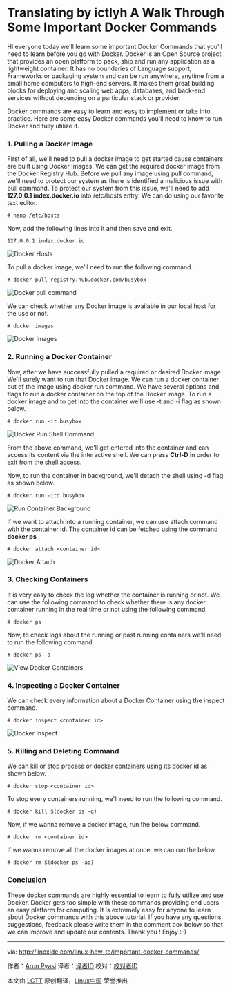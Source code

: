 Translating by ictlyh
A Walk Through Some Important Docker Commands
================================================================================
Hi everyone today we'll learn some important Docker Commands that you'll need to learn before you go with Docker. Docker is an Open Source project that provides an open platform to pack, ship and run any application as a lightweight container. It has no boundaries of Language support, Frameworks or packaging system and can be run anywhere, anytime from a small home computers to high-end servers. It makes them great building blocks for deploying and scaling web apps, databases, and back-end services without depending on a particular stack or provider.

Docker commands are easy to learn and easy to implement or take into practice. Here are some easy Docker commands you'll need to know to run Docker and fully utilize it.

### 1. Pulling a Docker Image ###

First of all, we'll need to pull a docker image to get started cause containers are built using Docker Images. We can get the required docker image from the Docker Registry Hub. Before we pull any image using pull command, we'll need to protect our system as there is identified a malicious issue with pull command. To protect our system from this issue, we'll need to add **127.0.0.1 index.docker.io** into /etc/hosts entry. We can do using our favorite text editor.

    # nano /etc/hosts

Now, add the following lines into it and then save and exit.

    127.0.0.1 index.docker.io

![Docker Hosts](http://blog.linoxide.com/wp-content/uploads/2015/04/docker-hosts.png)

To pull a docker image, we'll need to run the following command.

    # docker pull registry.hub.docker.com/busybox

![Docker pull command](http://blog.linoxide.com/wp-content/uploads/2015/04/pulling-image.png)

We can check whether any Docker image is available in our local host for the use or not.

    # docker images

![Docker Images](http://blog.linoxide.com/wp-content/uploads/2015/04/docker-images.png)

### 2. Running a Docker Container ###

Now, after we have successfully pulled a required or desired Docker image. We'll surely want to run that Docker image. We can run a docker container out of the image using docker run command. We have several options and flags to run a docker container on the top of the Docker image. To run a docker image and to get into the container we'll use -t and -i flag as shown below.

    # docker run -it busybox

![Docker Run Shell Command](http://blog.linoxide.com/wp-content/uploads/2015/04/docker-run-shell.png)

From the above command, we'll get entered into the container and can access its content via the interactive shell. We can press **Ctrl-D** in order to exit from the shell access.

Now, to run the container in background, we'll detach the shell using -d flag as shown below.

    # docker run -itd busybox

![Run Container Background](http://blog.linoxide.com/wp-content/uploads/2015/04/run-container-background.png)

If we want to attach into a running container, we can use attach command with the container id. The container id can be fetched using the command **docker ps** .

    # docker attach <container id>

![Docker Attach](http://blog.linoxide.com/wp-content/uploads/2015/04/docker-attach.png)

### 3. Checking Containers ###

It is very easy to check the log whether the container is running or not. We can use the following command to check whether there is any docker container running in the real time or not using the following command.

    # docker ps

Now, to check logs about the running or past running containers we'll need to run the following command.

    # docker ps -a

![View Docker Containers](http://blog.linoxide.com/wp-content/uploads/2015/04/view-docker-containers1.png)

### 4. Inspecting a Docker Container ###

We can check every information about a Docker Container using the inspect command.

    # docker inspect <container id>

![Docker Inspect](http://blog.linoxide.com/wp-content/uploads/2015/04/docker-inspect.png)

### 5. Killing and Deleting Command ###

We can kill or stop process or docker containers using its docker id as shown below.

    # docker stop <container id>

To stop every containers running, we'll need to run the following command.

    # docker kill $(docker ps -q)

Now, if we wanna remove a docker image, run the below command.

    # docker rm <container id>

If we wanna remove all the docker images at once, we can run the below.

    # docker rm $(docker ps -aq)

### Conclusion ###

These docker commands are highly essential to learn to fully utilize and use Docker. Docker gets too simple with these commands providing end users an easy platform for computing. It is extremely easy for anyone to learn about Docker commands with this above tutorial. If you have any questions, suggestions, feedback please write them in the comment box below so that we can improve and update our contents. Thank you ! Enjoy :-)

--------------------------------------------------------------------------------

via: http://linoxide.com/linux-how-to/important-docker-commands/

作者：[Arun Pyasi][a]
译者：[译者ID](https://github.com/译者ID)
校对：[校对者ID](https://github.com/校对者ID)

本文由 [LCTT](https://github.com/LCTT/TranslateProject) 原创翻译，[Linux中国](http://linux.cn/) 荣誉推出

[a]:http://linoxide.com/author/arunp/